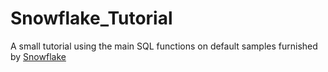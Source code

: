 # Snowflake_Tutorial
A small tutorial using the main SQL functions on default samples furnished by [Snowflake](https://www.snowflake.com/en/) 
